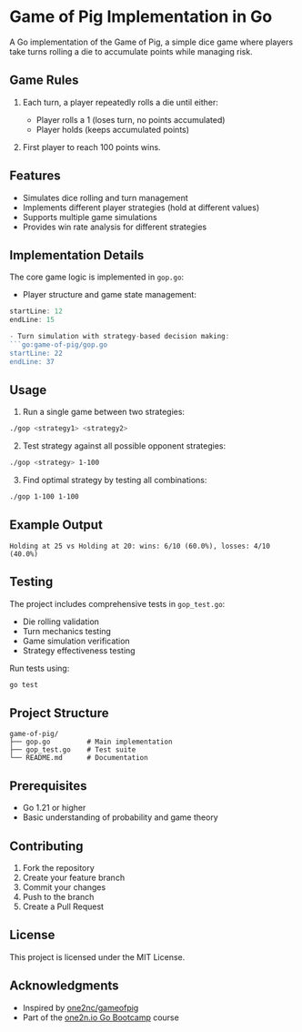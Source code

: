 # Game of Pig Implementation in Go

A Go implementation of the Game of Pig, a simple dice game where players take turns rolling a die to accumulate points while managing risk.

## Game Rules

1. Each turn, a player repeatedly rolls a die until either:
   - Player rolls a 1 (loses turn, no points accumulated)
   - Player holds (keeps accumulated points)

2. First player to reach 100 points wins.

## Features

- Simulates dice rolling and turn management
- Implements different player strategies (hold at different values)
- Supports multiple game simulations
- Provides win rate analysis for different strategies

## Implementation Details

The core game logic is implemented in `gop.go`:

- Player structure and game state management:
```go:game-of-pig/gop.go
startLine: 12
endLine: 15

- Turn simulation with strategy-based decision making:
```go:game-of-pig/gop.go
startLine: 22
endLine: 37
```

## Usage

1. Run a single game between two strategies:
```bash
./gop <strategy1> <strategy2>
```

2. Test strategy against all possible opponent strategies:
```bash
./gop <strategy> 1-100
```

3. Find optimal strategy by testing all combinations:
```bash
./gop 1-100 1-100
```

## Example Output

```
Holding at 25 vs Holding at 20: wins: 6/10 (60.0%), losses: 4/10 (40.0%)
```

## Testing

The project includes comprehensive tests in `gop_test.go`:

- Die rolling validation
- Turn mechanics testing
- Game simulation verification
- Strategy effectiveness testing

Run tests using:
```bash
go test
```

## Project Structure

```
game-of-pig/
├── gop.go         # Main implementation
├── gop_test.go    # Test suite
└── README.md      # Documentation
```

## Prerequisites

- Go 1.21 or higher
- Basic understanding of probability and game theory

## Contributing

1. Fork the repository
2. Create your feature branch
3. Commit your changes
4. Push to the branch
5. Create a Pull Request

## License

This project is licensed under the MIT License.

## Acknowledgments

- Inspired by [one2nc/gameofpig](https://github.com/one2nc/gameofpig)
- Part of the [one2n.io Go Bootcamp](https://one2n.io/go-bootcamp/go-projects/a-game-of-pig) course